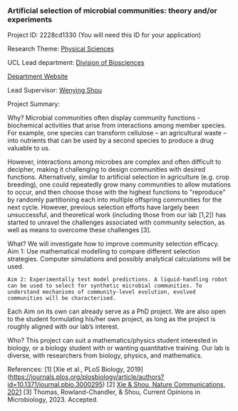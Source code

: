 ### Artificial selection of microbial communities: theory and/or experiments

Project ID: 2228cd1330
(You will need this ID for your application)

Research Theme: [Physical Sciences](../themes/physical-sciences.md)

UCL Lead department: [Division of Biosciences](../departments/division-of-biosciences.md)

[Department Website](https://www.ucl.ac.uk/biosciences)

Lead Supervisor: [Wenying Shou](https://profiles.ucl.ac.uk/82558)

Project Summary:

Why?
Microbial communities often display community functions - biochemical activities that arise from interactions among member species. For example, one species can transform cellulose – an agricultural waste – into nutrients that can be used by a second species to produce a drug valuable to us.

However, interactions among microbes are complex and often difficult to decipher, making it challenging to design communities with desired functions. Alternatively, similar to artificial selection in agriculture (e.g. crop breeding), one could repeatedly grow many communities to allow mutations to occur, and then choose those with the highest functions to "reproduce" by randomly partitioning each into multiple offspring communities for the next cycle. However, previous selection efforts have largely been unsuccessful, and theoretical work (including those from our lab [1,2]) has started to unravel the challenges associated with community selection, as well as means to overcome these challenges [3].  

What?
We will investigate how to improve community selection efficacy.
    Aim 1: Use mathematical modelling to compare different selection strategies. Computer simulations and possibly analytical calculations will be used.

    Aim 2: Experimentally test model predictions. A liquid-handling robot can be used to select for synthetic microbial communities. To understand mechanisms of community-level evolution, evolved communities will be characterised.

Each Aim on its own can already serve as a PhD project. We are also open to the student formulating his/her own project, as long as the project is roughly aligned with our lab’s interest. 

Who?
This project can suit a mathematics/physics student interested in biology, or a biology student with or wanting quantitative training. Our lab is diverse, with researchers from biology, physics, and mathematics.

References:
[1] [Xie et al., PLoS Biology, 2019] (https://journals.plos.org/plosbiology/article/authors?id=10.1371/journal.pbio.3000295)
[2] [Xie & Shou, Nature Communications, 2021]( https://www.nature.com/articles/s41467-021-26647-4)
[3] Thomas, Rowland-Chandler, & Shou, Current Opinions in Microbiology, 2023. Accepted.
